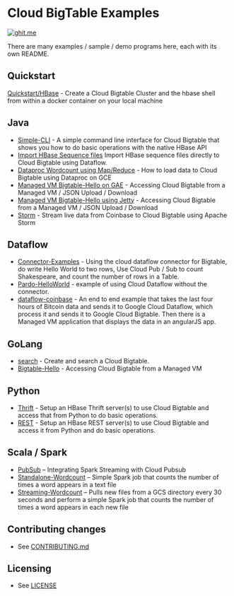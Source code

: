 # Cloud BigTable Examples
[![ghit.me](https://ghit.me/badge.svg?repo=googlecloudplatform/cloud-bigtable-examples)](https://ghit.me/repo/googlecloudplatform/cloud-bigtable-examples)

There are many examples / sample / demo programs here, each with its own README.

## Quickstart
[Quickstart/HBase](quickstart) - Create a Cloud Bigtable Cluster and the hbase shell from within a docker container on your local machine

## Java
* [Simple-CLI](java/simple-cli) - A simple command line interface for Cloud Bigtable that shows you how to do basic operations with the native HBase API
* [Import HBase Sequence files](java/dataflow-import-examples) Import HBase sequence files directly to Cloud Bigtable using Dataflow.
* [Dataproc Wordcount using Map/Reduce](java/wordcount-mapreduce) - How to load data to Cloud Bigtable using Dataproc on GCE
* [Managed VM Bigtable-Hello on GAE](java/managed-vm-gae) - Accessing Cloud Bigtable from a Managed VM / JSON Upload / Download
* [Managed VM Bigtable-Hello using Jetty](java/jetty-managed-vm) - Accessing Cloud Bigtable from a Managed VM / JSON Upload / Download
* [Storm](java/storm) - Stream live data from Coinbase to Cloud Bigtable using Apache Storm

## Dataflow
* [Connector-Examples](java/dataflow-connector-examples) - Using the cloud dataflow connector for Bigtable, do write Hello World to two rows, Use Cloud Pub / Sub to count Shakespeare, and count the number of rows in a Table.
* [Pardo-HelloWorld](java/dataflow-pardo-helloworld) - example of using Cloud Dataflow without the connector.
* [dataflow-coinbase](java/dataflow-coinbase) - An end to end example that takes the last four hours of Bitcoin data and sends it to Google Cloud Dataflow, which process it and sends it to Google Cloud Bigtable.  Then there is a Managed VM application that displays the data in an angularJS app.

## GoLang
* [search](https://github.com/GoogleCloudPlatform/gcloud-golang/tree/master/examples/bigtable/search) - Create and search a Cloud Bigtable.
* [Bigtable-Hello](https://github.com/GoogleCloudPlatform/gcloud-golang/tree/master/examples/bigtable/bigtable-hello) - Accessing Cloud Bigtable from a Managed VM

## Python
* [Thrift](python/thrift) - Setup an HBase Thrift server(s) to use Cloud Bigtable and access that from Python to do basic operations.
* [REST](python/rest) - Setup an HBase REST server(s) to use Cloud Bigtable and access it from Python and do basic operations.

## Scala / Spark
* [PubSub](https://github.com/GoogleCloudPlatform/cloud-bigtable-examples/tree/master/scala/spark-pubsub) – Integrating Spark Streaming with Cloud Pubsub
* [Standalone-Wordcount](https://github.com/GoogleCloudPlatform/cloud-bigtable-examples/tree/master/scala/spark-standalone-wordcount) – Simple Spark job that counts the number of times a word appears in a text file
* [Streaming-Wordcount](https://github.com/GoogleCloudPlatform/cloud-bigtable-examples/tree/master/scala/spark-streaming-wordcount) – Pulls new files from a GCS directory every 30 seconds and perform a simple Spark job that counts the number of times a word appears in each new file

## Contributing changes
* See [CONTRIBUTING.md](CONTRIBUTING.md)


## Licensing
* See [LICENSE](LICENSE)
